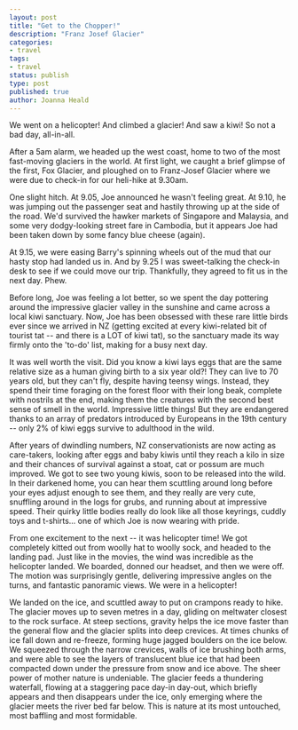 ```yaml
---
layout: post
title: "Get to the Chopper!"
description: "Franz Josef Glacier"
categories:
- travel
tags:
- travel
status: publish
type: post
published: true
author: Joanna Heald
---
```


We went on a helicopter! And climbed a glacier! And saw a kiwi! So not a bad day, all-in-all.

After a 5am alarm, we headed up the west coast, home to two of the most fast-moving glaciers in the world. At first light, we caught a brief glimpse of the first, Fox Glacier, and ploughed on to Franz-Josef Glacier where we were due to check-in for our heli-hike at 9.30am.

One slight hitch. At 9.05, Joe announced he wasn't feeling great. At 9.10, he was jumping out the passenger seat and hastily throwing up at the side of the road. We'd survived the hawker markets of Singapore and Malaysia, and some very dodgy-looking street fare in Cambodia, but it appears Joe had been taken down by some fancy blue cheese (again). 

At 9.15, we were easing Barry's spinning wheels out of the mud that our hasty stop had landed us in. And by 9.25 I was sweet-talking the check-in desk to see if we could move our trip. Thankfully, they agreed to fit us in the next day. Phew. 

Before long, Joe was feeling a lot better, so we spent the day pottering around the impressive glacier valley in the sunshine and came across a local kiwi sanctuary. Now, Joe has been obsessed with these rare little birds ever since we arrived in NZ (getting excited at every kiwi-related bit of tourist tat -- and there is a LOT of kiwi tat), so the sanctuary made its way firmly onto the 'to-do' list, making for a busy next day.

It was well worth the visit. Did you know a kiwi lays eggs that are the same relative size as a human giving birth to a six year old?! They can live to 70 years old, but they can't fly, despite having teensy wings. Instead, they spend their time foraging on the forest floor with their long beak, complete with nostrils at the end, making them the creatures with the second best sense of smell in the world. Impressive little things! But they are endangered thanks to an array of predators introduced by Europeans in the 19th century -- only 2% of kiwi eggs survive to adulthood in the wild. 

After years of dwindling numbers, NZ conservationists are now acting as care-takers, looking after eggs and baby kiwis until they reach a kilo in size and their chances of survival against a stoat, cat or possum are much improved. We got to see two young kiwis, soon to be released into the wild. In their darkened home, you can hear them scuttling around long before your eyes adjust enough to see them, and they really are very cute, snuffling around in the logs for grubs, and running about at impressive speed. Their quirky little bodies really do look like all those keyrings, cuddly toys and t-shirts... one of which Joe is now wearing with pride.

From one excitement to the next -- it was helicopter time! We got completely kitted out from woolly hat to woolly sock, and headed to the landing pad. Just like in the movies, the wind was incredible as the helicopter landed. We boarded, donned our headset, and then we were off. The motion was surprisingly gentle, delivering impressive angles on the turns, and fantastic panoramic views. We were in a helicopter! 

We landed on the ice, and scuttled away to put on crampons ready to hike. The glacier moves up to seven metres in a day, gliding on meltwater closest to the rock surface. At steep sections, gravity helps the ice move faster than the general flow and the glacier splits into deep crevices. At times chunks of ice fall down and re-freeze, forming huge jagged boulders on the ice below. We squeezed through the narrow crevices, walls of ice brushing both arms, and were able to see the layers of translucent blue ice that had been compacted down under the pressure from snow and ice above. The sheer power of mother nature is undeniable. The glacier feeds a thundering waterfall, flowing at a staggering pace day-in day-out, which briefly appears and then disappears under the ice, only emerging where the glacier meets the river bed far below. This is nature at its most untouched, most baffling and most formidable.
